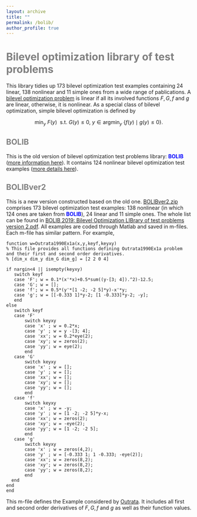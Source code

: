 ```yaml
---
layout: archive
title: ""   
permalink: /bolib/
author_profile: true
---
```


<span style="color:grey">Bilevel optimization library of test problems</span> 
===
This library tidies up  173 bilevel optimization test examples containing 24 linear, 138 nonlinear and  11 simple ones from a wide range of pablications. A [bilevel optimization problem](https://biopt.github.io/solvers/) is linear if all its involved functions $F, G, f$ and $g$ are linear, otherwise, it is nonlinear. As a special class of bilevel optimization,  simple bilevel optimization is defined by

$$ \min_{y}~ F(y)~~ \mbox{s.t.}~  G(y)\leq 0,~ y\in \mbox{argmin}_y~ \{ f(y)\mid g(y)\leq 0 \}. \nonumber $$

<span style="color:grey">BOLIB</span>
---

 This is the old version of  bilevel optimization test problems library: <span style="color:blue">**BOLIB**</span> ([more information here](https://github.com/ShenglongZhou/BOLIB)).  It contains 124 nonlinear bilevel optimization test examples ([more details here](https://www.researchgate.net/publication/325120369)). 

<span style="color:grey">BOLIBver2</span>
---
This is a new version constructed based on the old one. [BOLIBver2.zip](\files\BOLIBver2.zip) comprises 173  bilevel optimization test examples: 138 nonlinear  (in which 124 ones are taken from <span style="color:blue">**BOLIB**</span>), 24 linear and  11 simple ones. The whole list can be found in [BOLIB 2019: Bilevel Optimization LIBrary of test problems version 2.pdf](\files\Paper.pdf). All examples are coded through Matlab and saved in m-files. Each m-file has similar pattern. For example,
 
 ```
function w=Outrata1990Ex1a(x,y,keyf,keyxy)
% This file provides all functions defining Outrata1990Ex1a problem and their first and second order derivatives.
% [dim_x dim_y dim_G dim_g] = [2 2 0 4]

if nargin<4 || isempty(keyxy)
    switch keyf
    case 'F'; w = 0.1*(x'*x)+0.5*sum((y-[3; 4]).^2)-12.5;
    case 'G'; w = [];   
    case 'f'; w = 0.5*(y'*[1 -2; -2 5]*y)-x'*y;
    case 'g'; w = [[-0.333 1]*y-2; [1 -0.333]*y-2; -y];   
    end    
else
    switch keyf
    case 'F'
        switch keyxy
        case 'x' ; w = 0.2*x;         
        case 'y' ; w = y -[3; 4];     
        case 'xx'; w = 0.2*eye(2);
        case 'xy'; w = zeros(2);
        case 'yy'; w = eye(2);
        end 
    case 'G'  
        switch keyxy            
        case 'x' ; w = [];    
        case 'y' ; w = [];          
        case 'xx'; w = [];
        case 'xy'; w = [];
        case 'yy'; w = [];
        end           
    case 'f'   
        switch keyxy
        case 'x' ; w = -y;    
        case 'y' ; w = [1 -2; -2 5]*y-x;        
        case 'xx'; w = zeros(2);
        case 'xy'; w = -eye(2);
        case 'yy'; w = [1 -2; -2 5];
        end           
    case 'g'   
        switch keyxy
        case 'x' ; w = zeros(4,2);
        case 'y' ; w = [-0.333 1; 1 -0.333; -eye(2)];                
        case 'xx'; w = zeros(8,2);
        case 'xy'; w = zeros(8,2);
        case 'yy'; w = zeros(8,2);
        end        
   end   
end
end

 ```
This m-file defines the Example considered by [Outrata](https://link.springer.com/article/10.1007/BF01416737). It includes all first and second order derivatives of $F, G, f$ and $g$ as well as their function values.
